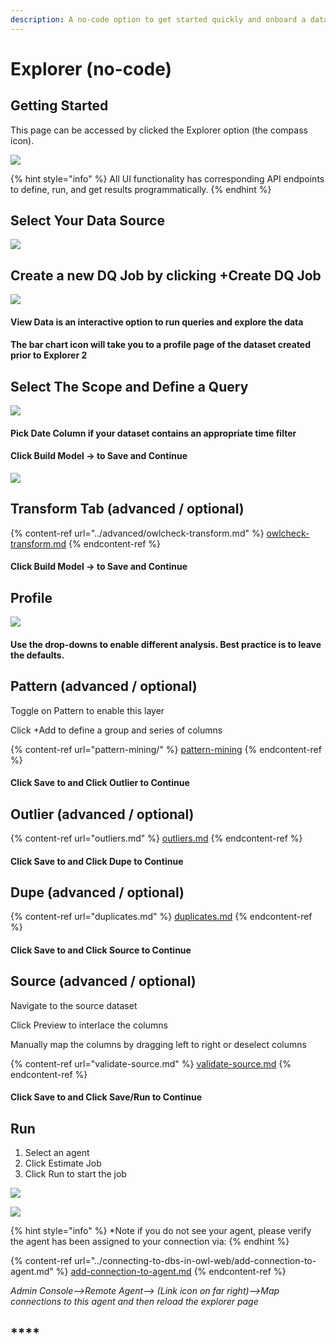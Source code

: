 ```yaml
---
description: A no-code option to get started quickly and onboard a dataset.
---
```


# Explorer (no-code)

## Getting Started

This page can be accessed by clicked the Explorer option (the compass icon).

![](<../.gitbook/assets/image (87).png>)

{% hint style="info" %}
All UI functionality has corresponding API endpoints to define, run, and get results programmatically.
{% endhint %}

## Select Your Data Source

![](<../.gitbook/assets/image (89) (1).png>)

## Create a new DQ Job by clicking +Create DQ Job

![](<../.gitbook/assets/image (92).png>)

#### **View Data is an interactive option to run queries and explore the data**

#### The bar chart icon will take you to a profile page of the dataset created prior to Explorer 2 

## Select The Scope and Define a Query

![](<../.gitbook/assets/image (98).png>)

#### Pick Date Column if your dataset contains an appropriate time filter 

#### Click Build Model -> to Save and Continue 

![](<../.gitbook/assets/image (99).png>)

## Transform Tab (advanced / optional)

{% content-ref url="../advanced/owlcheck-transform.md" %}
[owlcheck-transform.md](../advanced/owlcheck-transform.md)
{% endcontent-ref %}

#### Click Build Model -> to Save and Continue 

## Profile

![](<../.gitbook/assets/image (88).png>)

#### Use the drop-downs to enable different analysis. Best practice is to leave the defaults.

## Pattern (advanced / optional)

Toggle on Pattern to enable this layer

Click +Add to define a group and series of columns 

{% content-ref url="pattern-mining/" %}
[pattern-mining](pattern-mining/)
{% endcontent-ref %}

#### Click Save to and Click Outlier to Continue 

## Outlier (advanced / optional)

{% content-ref url="outliers.md" %}
[outliers.md](outliers.md)
{% endcontent-ref %}

#### Click Save to and Click Dupe to Continue 

## Dupe (advanced / optional)

{% content-ref url="duplicates.md" %}
[duplicates.md](duplicates.md)
{% endcontent-ref %}

#### Click Save to and Click Source to Continue 

## Source (advanced / optional)

Navigate to the source dataset

Click Preview to interlace the columns

Manually map the columns by dragging left to right or deselect columns 

{% content-ref url="validate-source.md" %}
[validate-source.md](validate-source.md)
{% endcontent-ref %}

#### Click Save to and Click Save/Run to Continue 

## Run

1. Select an agent
2. Click Estimate Job
3. Click Run to start the job

![](<../.gitbook/assets/image (90) (1).png>)

![](<../.gitbook/assets/image (100).png>)

{% hint style="info" %}
\*Note if you do not see your agent, please verify the agent has been assigned to your connection via:
{% endhint %}

{% content-ref url="../connecting-to-dbs-in-owl-web/add-connection-to-agent.md" %}
[add-connection-to-agent.md](../connecting-to-dbs-in-owl-web/add-connection-to-agent.md)
{% endcontent-ref %}

_Admin Console-->Remote Agent--> (Link icon on far right)-->Map connections to this agent and then reload the explorer page_

## ****

